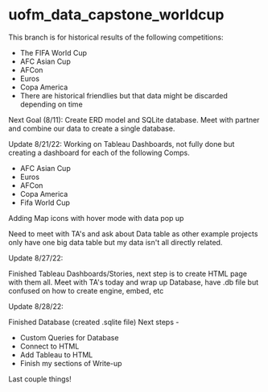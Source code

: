 # uofm_data_capstone_worldcup

This branch is for historical results of the following competitions:
- The FIFA World Cup
- AFC Asian Cup
- AFCon
- Euros
- Copa America
- There are historical friendlies but that data might be discarded depending on time

Next Goal (8/11):
Create ERD model and SQLite database. Meet with partner and combine our data to create a single database.

Update 8/21/22:
Working on Tableau Dashboards, not fully done but creating a dashboard for each of the following Comps. 
- AFC Asian Cup
- Euros
- AFCon
- Copa America
- Fifa World Cup

Adding Map icons with hover mode with data pop up

Need to meet with TA's and ask about Data table as other example projects only have one big data table but my data isn't all directly related.

Update 8/27/22:

Finished Tableau Dashboards/Stories, next step is to create HTML page with them all.
Meet with TA's today and wrap up Database, have .db file but confused on how to create engine, embed, etc

Update 8/28/22:

Finished Database (created .sqlite file)
Next steps - 
 - Custom Queries for Database
 - Connect to HTML
 - Add Tableau to HTML 
 - Finish my sections of Write-up
 
 Last couple things!
